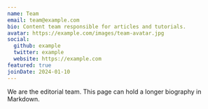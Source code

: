 ```yaml
---
name: Team
email: team@example.com
bio: Content team responsible for articles and tutorials.
avatar: https://example.com/images/team-avatar.jpg
social:
  github: example
  twitter: example
  website: https://example.com
featured: true
joinDate: 2024-01-10
---
```


We are the editorial team. This page can hold a longer biography in Markdown.
